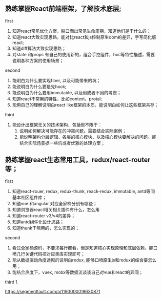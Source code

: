 ## 熟练掌握React前端框架，了解技术底层;

first
1. 知道react常见优化方案，脱口而出常见生命周期，知道他们是干什么的；
2. 知道react大致实现思路，能对比react和js控制原生dom的差异，手写简化版react;
3. 知道diff算法大致实现思路；
4. 对state 和props 有自己的使用新的，组合手控组件，hoc等特性描述，需要说明各种方案的使用场景；

second
1. 能明白为什么要实现fiber, 以及可能带来的坑；
2. 能说明白为什么要是先hook;
3. 能说明白为什么要用immutable, 以及用或者不用的考虑；
4. 知道react不常用的特性，比如context，protal;
5. 能用自己的理解说明白react like框架的本质，能说明白如何让这些框架共存；

third
1. 能设计出框架无关的技术架构，包括但不限于：  
   1. 说明如何解决可能存在的冲突问题，需要结合实际案例；
   2. 能说明架构分层逻辑、各层的核心模块、以及核心模块要解决的问题。能结合实际场景据一些坑或者优雅的处理方案；

## 熟练掌握react生态常用工具，redux/react-router等；
first
1. 知道react-rouer, redux, redux-thunk, reack-redux, immutable, antd等同基本社区组件库；
2. 知道vue 和angular 对应全家桶分别有哪些；
3. 知道浏览器react相关相关插件有什么，怎么用
4. 知道react-router v3/v4的差异；
5. 知道antd组件化设计思路；
6. 知道thunk干嘛用的，怎么实现的；

second
1. 看过全家桶源码，不要求每行都看，但是知道核心实现原理和底层依赖，能口喷几行关键代码把对应类库实现即可；
2. 能从数据驱动角度透彻的说明白redux, 能够口喷原生js和redux的结合要怎么用；
3. 能结合热度下，vuex, mobx等数据流谈谈自己对vue和react的异同；

third
1. 



https://segmentfault.com/a/1190000018630871